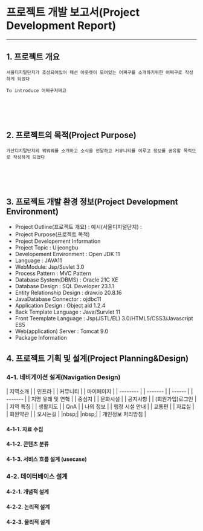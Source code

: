 # 프로젝트 개발 보고서(Project Development Report)
-------------------------
## 1. 프로젝트 개요
    서울디지털단지가 조성되어있어 패션 아웃렛이 모여있는 어쩌구를 소개하기위한 어쩌구로 작성하게 되었다

    To introduce 어쩌구저쩌고
<br><br><br>

## 2. 프로젝트의 목적(Project Purpose)
    가산디지털단지의 뭐뭐뭐를 소개하고 소식을 전달하고 커뮤니티를 이루고 정보를 공유할 목적으로 작성하게 되었다
<br><br><br>

## 3. 프로젝트 개발 환경 정보(Project Development Environment)
- Project Outline(프로젝트 개요) : 예시(서울디지털단지) : 
- Project Purpose(프로젝트 목적)
- Project Developement Information
- Project Topic : Uijeongbu
- Developement Environment : Open JDK 11
- Language : JAVA11
- WebModule: Jsp/Suvlet 3.0
- Process Pattern : MVC Pattern
- Database System(DBMS) : Oracle 21C XE
- Database Design : SQL Developer 23.1.1
- Entity Relationship Design : draw.io 20.8.16
- JavaDatabase Connector : ojdbc11
- Application Design : Object aid 1.2.4
- Back Template Language : Java/Survlet 11
- Front Teemplate Language : Jsp(JSTL/EL) 3.0/HTML5/CSS3/Javascript ES5
- Web(application) Server : Tomcat 9.0
- Package Information

## 4. 프로젝트 기획 및 설계(Project Planning&Design)

### 4-1. 네비게이션 설계(Navigation Design)
| 지역소개 |	| 인프라 |	| 커뮤니티 |	| 마이페이지 |
| -------- | | ------- | | ------ | | ------- |
| 지명 유래 및 연혁 |	| 중심지 | | 문화시설 |	| 공지사항 |	| (회원가입)로그인 |
| 지역 특징 |	| 생활지도 |	| QnA |	| 나의 정보 |
| 행정 시설 안내 |	| 교통편 |	| 자료실 |	| 회원약관 |
| 오시는길 | |nbsp;| |nbsp;|			| 개인정보 처리방침 |
#### 4-1-1. 자료 수집
#### 4-1-2. 콘텐츠 분류
#### 4-1-3. 서비스 흐름 설계 (usecase)

### 4-2. 데이터베이스 설계
#### 4-2-1. 개념적 설계
#### 4-2-2. 논리적 설계
#### 4-2-3. 물리적 설계